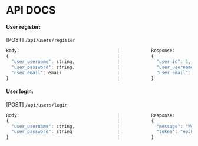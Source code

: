 # API DOCS

#### User register:
[POST] `/api/users/register`
```javascript
Body:                                     |            Response:
{                                         |            {
  "user_username": string,                |              "user_id": 1,
  "user_password": string,                |              "user_username": "user",
  "user_email": email                     |              "user_email": "user@user.com"
}                                         |            }
```
#### User login:
[POST] `/api/users/login`
```javascript
Body:                                     |            Response:
{                                         |            {
  "user_username": string,                |              "message": "Welcome user.",
  "user_password": string                 |              "token": "eyJhbGciOiJIUzI1NiIsInR5cCI6IkpXVCJ9..."
}                                         |            }
```

